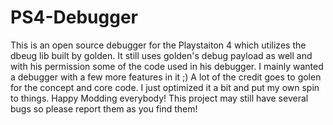 # PS4-Debugger
This is an open source debugger for the Playstaiton 4 which utilizes the dbeug lib built by golden.
It still uses golden's debug payload as well and with his permission some of the code used in his debugger. I mainly wanted a debugger with a few more features in it ;) A lot of the credit goes to golen for the concept and core code. I just optimized it a bit and put my own spin to things. Happy Modding everybody!
This project may still have several bugs so please report them as you find them!
